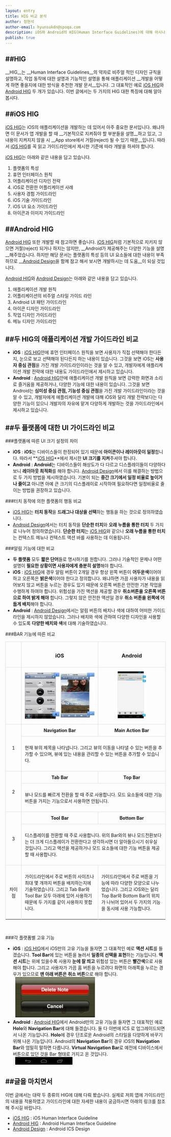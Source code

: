 ```yaml
---
layout: entry
title: HIG 비교 분석
author: 정현석
author-email: hyunsukdn@spoqa.com
description: iOS와 Android의 HIG(Human Interface Guidelines)에 대해 아시나요? 각각의 HIG에 대해 알아보고 서로 비슷한 점과 다른 점에 대해 비교해 알아봅시다.
publish: true
---
```

##HIG
---
__HIG__는 __Human Interface Guidelines__의 약자로 비주얼 적인 디자인 규칙을 설명하고, 작업 동작에 대한 설명과 기능적인 설명을 통해 애플리케이션 __개발을 어떻게 하면 좋을지에 대한 방식을 추천한 개발 문서__입니다. 그 대표적인 예로 [iOS HIG]와 [Android HIG] 두 개가 있습니다. 이번 글에서는 두 가지의 HIG 대한 특징에 대해 알아봅시다.  
  

##iOS HIG
---

[iOS HIG]는 iOS의 애플리케이션을 개발하는 데 있어서 아주 중요한 문서입니다. 왜냐하면 이 문서가 앱 개발을 할 때 __기본적으로 지켜줘야 할 부분들을 설명__하고 있고, 그 내용이 지켜지지 않을 시 __App store에서 거절(reject) 될 수 있기 때문__입니다. 따라서 [iOS HIG]를 꼭 읽고 가이드라인에서 제시한 기준에 따라 개발을 하셔야 합니다.

[iOS HIG]는 아래와 같은 내용을 담고 있습니다.

1. 플랫폼의 특성
2. 휴먼 인터페이스 원칙
3. 어플리케이션 디자인 전략
4. iOS로 전환한 어플리케이션 사례
5. 사용자 경험 가이드라인
6. iOS 기술 가이드라인
7. iOS UI 요소 가이드라인
8. 아이콘과 이미지 가이드라인  


##Android HIG
---

[Android HIG] 또한 개발할 때 참고하면 좋습니다. [iOS HIG]처럼 기본적으로 지키지 않으면 거절(reject) 되거나 하지는 않지만, __Android가 제공해주는 다양한 기능을 설명__해주었습니다. 하지만 해당 문서는 플랫폼의 특성 등의 UI 요소들에 대한 내용이 부족하므로 __[Android Design]을 함께 참고 해서 보시면 개발하시는 데 도움__이 되실 것입니다.

[Android HIG]와 [Android Design]는 아래와 같은 내용을 담고 있습니다.

1. 애플리케이션 개발 원칙
2. 어플리케이션의 비주얼 스타일 가이드 라인
3. Android UI 패턴 가이드라인
4. 아이콘 디자인 가이드라인
5. 작업 디자인 가이드라인
6. 메뉴 디자인 가이드라인  
  

##두 HIG의 애플리케이션 개발 가이드라인 비교
---
* **iOS** : [iOS HIG]안에 휴먼 인터페이스 원칙을 보면 사용자가 직접 선택해야 한다든지, 눈으로 보고 선택해야 된다든지 하는 내용이 있습니다. 그것을 보면 iOS는 **사용자 중심 관점**을 가진 개발 가이드라인이라는 것을 알 수 있고, 개발자에게 애플리케이션 개발 전략에 대한 내용도 가이드라인에서 제시하고 있습니다.
* **Android** : [Android HIG]안에 애플리케이션 개발 원칙을 보면 강력한 화면과 소리로 즐거움을 제공하거나, 다양한 기능에 대한 내용이 있습니다. 그것을 보면 Android는 **심미성 중심 관점, 기능성 중심 관점**을 가진 개발 가이드라인이라는 것을 알 수 있고, 개발자에게 애플리케이션 개발에 대해 iOS와 달리 개발 전략보다는 다양한 기능이 있으니 개발자의 자유에 맡겨 다양하게 개발하는 것을 가이드라인에서 제시하고 있습니다.


##두 플랫폼에 대한 UI 가이드라인 비교
---
###플랫폼에 따른 UI 크기 설정의 차이
* **iOS** : **iOS**는 디바이스들이 한정되어 있기 때문에 **아이콘이나 레이아웃이 일정**합니다. 따라서 **[iOS HIG]**에서 제시한 **UI 크기를 지켜**주셔야 합니다.  
* **Android** : **Android**는 디바이스들이 해상도가 다 다르고 디스플레이들이 다양하다 보니 **레이아웃 최적화**를 해야 합니다. [Android Design]에서 이를 해결하는 방법으로 두 가지 방법을 제시하였습니다. 기본이 되는 **중간 크기에서 일정 비율로 높이거나 줄이고** 아니면 아예 큰 크기의 디스플레이로 시작하여 필요하다면 일정비율로 줄이는 방법을 권장하고 있습니다.

###터치 동작에 의한 플랫폼의 행동 비교
* [iOS HIG]는 **터치 동작**을 **드래그나 대상을 선택**하는 행동을 하는 것으로 정의하였습니다.
* [Android Design]에서는 터치 동작을 **단순한 터치**와 **오래 누름을 통한 터치** 두 가지로 나누어 정의하였습니다. **단순한 터치**는 [iOS HIG]와 같으나 **오래 누름을 통한 터치**는 컨텍스트 메뉴나 컨텍스트 액션 바를 사용하는 데 이용됩니다.
  
###알림 기능에 대한 비교
* **두 플랫폼** 모두 **짧은 단어**들로 명시하기를 원합니다. 그러나 기술적인 문제나 어떤 설명이 **필요한 상황이면 사용자에게 충분히 설명**해야 합니다.
* **iOS** : [iOS HIG]에 경우 알림 버튼이 2개일 경우 항상 왼쪽 버튼이 **어두운색**이어야 하고 오른쪽은 **밝은색**이어야 한다고 정의합니다. 왜냐하면 가끔 사용자가 내용을 읽어보지 않고 버튼을 누르는 경우도 있기 때문에 오른쪽 버튼은 안전한 기본 작업을 수행하게 하여야 합니다. 위험성을 가진 액션을 제공할 경우 **취소버튼을 오른쪽 버튼으로 하여 밝게 해야** 합니다. 그렇지 않은 안전한 액션일 경우 **취소 버튼을 왼쪽에 어둡게 배치**해야 합니다.
* **Android** : [Android Design]에서는 알림 버튼의 배치나 색에 대하여 어떠한 가이드라인을 제시하지 않았습니다. 그러나 배치와 색에 관하여 다양한 디자인을 사용할 수 있도록 **다양한 배치와 색**에 대해 기술하였습니다. 

###BAR 기능에 따른 비교

<table>
<style>
th, td{border-top:1px #dcdcdc solid; border-left:1px #dcdcdc solid;padding: 10px;}
table {border-bottom:1px #dcdcdc solid; border-right: 1px #dcdcdc solid;}
</style>
<tr  align = "center">
	<td></td><th><h3>iOS</h3></th><th><h3>Android</h3></th>
</tr>
<tr  align = "center">
	<td></td><td><img style = "display: inline" src="/images/hig/Bar1.png" width = 50%><img style = "display: inline" src="/images/hig/Bar2.png" width = 50%></td><td><img src="/images/hig/action.png" width = 50%></td>
</tr>
<tr  align = "center">
	<td rowspan = 2>1</td><th>Navigation Bar</th><th>Main Action Bar</th>
</tr>
<tr>
	<td colspan = 2><p>현재 뷰의 제목을 나타냅니다. 그리고 뷰의 이동을 나타낼 수 있는 버튼을 추가할 수 있으며, 뷰에 있는 내용을 관리할 수 있는 버튼을 추가할 수 있습니다.</p></td>
</tr>
<tr align="center">
	<td rowspan = 2>2</td><th>Tab Bar</th><th>Top Bar</th>
</tr>
<tr>
	<td colspan = 2><p>뷰나 모드를 빠르게 전환을 할 때 주로 사용합니다. 모드 요소들에 대한 기능 버튼을 가지는 기능으로서 사용하면 안됩니다.</p></td>
</tr>
<tr align = "center">
	<td rowspan = 2>3</td><th>Tool Bar</th><th>Bottom Bar</th>
</tr>
<tr>
	<td colspan = 2><p>디스플레이를 전환할 때 주로 사용합니다. 위의 Bar와의 뷰나 모드전환보다는 더 크게 디스플레이가 전환한다고 생각하시면 더 알아들으시기 쉬우실 것입니다. 그리고 액션을 제공하거나 모드 요소들에 대한 기능 버튼을 제공할 때 사용합니다.</p></td>
</tr>
<tr>
	<td width=10% align="center">차이점</td><td><p>가이드라인에서 주로 버튼의 사이즈나 최대 몇 개까지 버튼을 배치하는지에 기술하였습니다. 그리고 Tab Bar와 Tool Bar 모두 아래에 있어 사용하기 때문에 두 가지를 같이 사용하지 못합니다.</p></td><td><p>가이드라인에서 주로 버튼을 기능에 따라 다양한 모양으로 나누었습니다. 그리고 iOS와는 달리 Top Bar와 Bottom Bar의 위치가 나뉘어 있어서 두 가지의 기능을 동시에 사용 가능합니다.</p></td>
</tr>
</table>
<br>  
  

###각 플랫폼별 고유 기능
* **iOS** : [iOS HIG]에서 iOS만의 고유 기능을 들자면 그 대표적인 예로 **액션 시트**를 들겠습니다. **Tool Bar**에 있는 버튼을 눌러서 **일종의 선택을 표현**하는 기능입니다. **액션 시트**는 위에 있을수록 사용자 **눈에 잘 띄고** 위험성 있는 버튼은 **빨간색**으로 사용해야 합니다. 그리고 사용자가 가끔 홈 버튼을 누르려다 화면의 아래쪽을 누르는 경우가 있으므로 **맨 아래 버튼은 취소 버튼**으로 해야 합니다.
![list](/images/hig/actionsheet.png)
* **Android** : [Android HIG]에서 Android만의 고유 기능을 들자면 그 대표적인 예로 **Holo**와 **Navigation Bar**에 대해 들겠습니다. 둘 다 이번에 ICS 로 업그레이드되면서 나온 기능입니다. **Holo**에 경우 단조로운 Android의 스타일을 다양하게 바꾸기 위해 나온 기능입니다. Android의 **Navigation Bar**의 경우 iOS의 **Navigation Bar**와 엄밀히 말하면 다릅니다. **Virtual Navigation Bar**로 예전에 디바이스에서 버튼으로 있던 것을 Bar 형태로 가지고 온 것입니다.
![list](/images/hig/navigation.png)

##글을 마치면서
---
이번 글에서는 대략 두 종류의 HIG에 대해 다뤄 봤습니다. 실제로 저희 앱에 가이드라인의 내용을 적용하였고 가이드라인에 대한 자세한 내용이 궁금하시면 아래의 링크를 참조해 주시길 바랍니다.
 
* [iOS HIG] : iOS Human Interface Guideline
* [Android HIG] : Android Human Interface Guideline
* [Android Design] : Android ICS Design




[iOS HIG]: http://developer.apple.com/library/ios/#documentation/UserExperience/Conceptual/MobileHIG/Introduction/Introduction.html
[Android HIG]: http://developer.android.com/guide/practices/ui_guidelines/index.html
[Android Design]: http://developer.android.com/design/index.html
